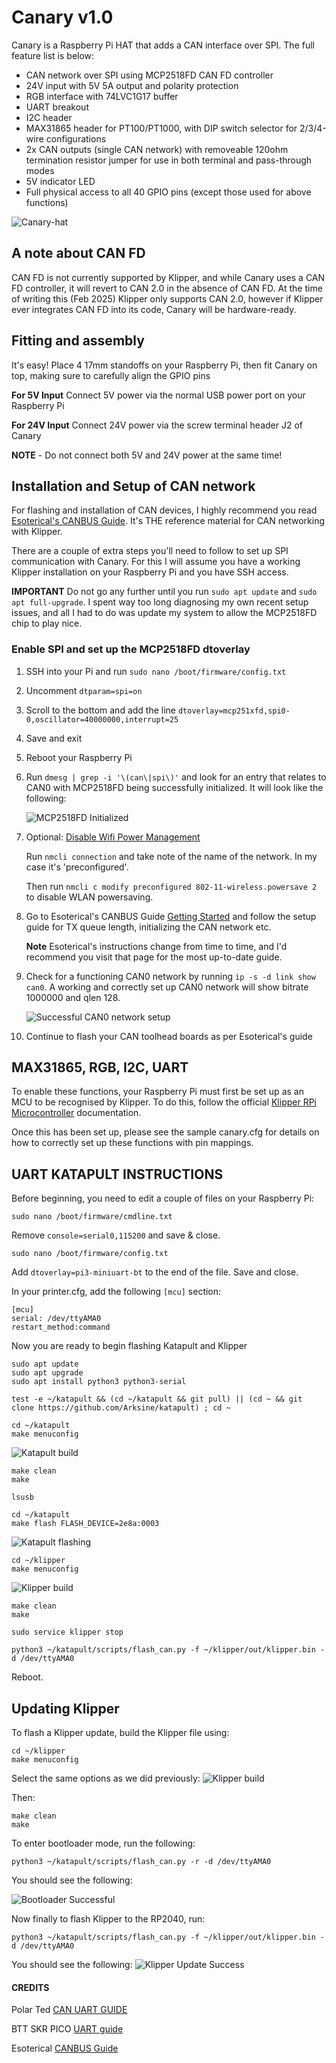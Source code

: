 # Canary v1.0
Canary is a Raspberry Pi HAT that adds a CAN interface over SPI. The full feature list is below:
- CAN network over SPI using MCP2518FD CAN FD controller
- 24V input with 5V 5A output and polarity protection
- RGB interface with 74LVC1G17 buffer
- UART breakout
- I2C header
- MAX31865 header for PT100/PT1000, with DIP switch selector for 2/3/4-wire configurations
- 2x CAN outputs (single CAN network) with removeable 120ohm termination resistor jumper for use in both terminal and pass-through modes
- 5V indicator LED
- Full physical access to all 40 GPIO pins (except those used for above functions)

![Canary-hat](Images/canary_hat.png)

## A note about CAN FD
CAN FD is not currently supported by Klipper, and while Canary uses a CAN FD controller, it will revert to CAN 2.0 in the absence of CAN FD. At the time of writing this (Feb 2025) Klipper only supports CAN 2.0, however if Klipper ever integrates CAN FD into its code, Canary will be hardware-ready.

## Fitting and assembly
It's easy! Place 4 17mm standoffs on your Raspberry Pi, then fit Canary on top, making sure to carefully align the GPIO pins

**For 5V Input** Connect 5V power via the normal USB power port on your Raspberry Pi

**For 24V Input** Connect 24V power via the screw terminal header J2 of Canary

**NOTE** - Do not connect both 5V and 24V power at the same time!

## Installation and Setup of CAN network
For flashing and installation of CAN devices, I highly recommend you read [Esoterical's CANBUS Guide](https://canbus.esoterical.online/). It's THE reference material for CAN networking with Klipper.

There are a couple of extra steps you'll need to follow to set up SPI communication with Canary. For this I will assume you have a working Klipper installation on your Raspberry Pi and you have SSH access.

**IMPORTANT** Do not go any further until you run `sudo apt update` and `sudo apt full-upgrade`. I spent way too long diagnosing my own recent setup issues, and all I had to do was update my system to allow the MCP2518FD chip to play nice.

### Enable SPI and set up the MCP2518FD dtoverlay
1. SSH into your Pi and run `sudo nano /boot/firmware/config.txt`
2. Uncomment `dtparam=spi=on`
3. Scroll to the bottom and add the line `dtoverlay=mcp251xfd,spi0-0,oscillator=40000000,interrupt=25`
4. Save and exit
5. Reboot your Raspberry Pi
6. Run `dmesg | grep -i '\(can\|spi\)'` and look for an entry that relates to CAN0 with MCP2518FD being successfully initialized. It will look like the following:

   ![MCP2518FD Initialized](Images/mcp2518fd_initialized.png)

7. Optional: [Disable Wifi Power Management](https://github.com/AllskyTeam/allsky/discussions/4191)

   Run `nmcli connection` and take note of the name of the network. In my case it's 'preconfigured'.

   Then run `nmcli c modify preconfigured 802-11-wireless.powersave 2` to disable WLAN powersaving.

8. Go to Esoterical's CANBUS Guide [Getting Started](https://canbus.esoterical.online/Getting_Started.html) and follow the setup guide for TX queue length, initializing the CAN network etc.

   **Note** Esoterical's instructions change from time to time, and I'd recommend you visit that page for the most up-to-date guide.

8. Check for a functioning CAN0 network by running `ip -s -d link show can0`. A working and correctly set up CAN0 network will show bitrate 1000000 and qlen 128.

   ![Successful CAN0 network setup](Images/can0_network.png)

9. Continue to flash your CAN toolhead boards as per Esoterical's guide



## MAX31865, RGB, I2C, UART

To enable these functions, your Raspberry Pi must first be set up as an MCU to be recognised by Klipper. To do this, follow the official [Klipper RPi Microcontroller](https://www.klipper3d.org/RPi_microcontroller.html) documentation.

Once this has been set up, please see the sample canary.cfg for details on how to correctly set up these functions with pin mappings.

## UART KATAPULT INSTRUCTIONS
Before beginning, you need to edit a couple of files on your Raspberry Pi:

```
sudo nano /boot/firmware/cmdline.txt
```
Remove `console=serial0,115200` and save & close.

```
sudo nano /boot/firmware/config.txt
```

Add `dtoverlay=pi3-miniuart-bt` to the end of the file. Save and close.

In your printer.cfg, add the following `[mcu]` section:
```
[mcu]
serial: /dev/ttyAMA0
restart_method:command
```

Now you are ready to begin flashing Katapult and Klipper

```
sudo apt update
sudo apt upgrade
sudo apt install python3 python3-serial
```

```
test -e ~/katapult && (cd ~/katapult && git pull) || (cd ~ && git clone https://github.com/Arksine/katapult) ; cd ~
```

```
cd ~/katapult
make menuconfig
```

![Katapult build](Images/katapult_build.png)

```
make clean
make
```

```
lsusb
```

```
cd ~/katapult
make flash FLASH_DEVICE=2e8a:0003
```

![Katapult flashing](Images/katapult_flash.png)

```
cd ~/klipper
make menuconfig
```

![Klipper build](Images/klipper_build.png)

```
make clean
make
```

```
sudo service klipper stop
```

```
python3 ~/katapult/scripts/flash_can.py -f ~/klipper/out/klipper.bin -d /dev/ttyAMA0
```

Reboot.

## Updating Klipper

To flash a Klipper update, build the Klipper file using:

```
cd ~/klipper
make menuconfig
```
Select the same options as we did previously:
![Klipper build](Images/klipper_build.png)

Then:
```
make clean
make
```

To enter bootloader mode, run the following:
```
python3 ~/katapult/scripts/flash_can.py -r -d /dev/ttyAMA0
```
You should see the following:

![Bootloader Successful](Images/bootloader.png)

Now finally to flash Klipper to the RP2040, run:
```
python3 ~/katapult/scripts/flash_can.py -f ~/klipper/out/klipper.bin -d /dev/ttyAMA0
```
You should see the following:
![Klipper Update Success](Images/klipper_update.png)


#### CREDITS

Polar Ted [CAN UART GUIDE](https://github.com/Polar-Ted/RP2040Canboot_Install/tree/main?tab=readme-ov-file)

BTT SKR PICO [UART guide](https://github.com/bigtreetech/SKR-Pico/tree/master/Klipper)

Esoterical [CANBUS Guide](https://canbus.esoterical.online/mainboard_flashing#rp2040-based-boards)
